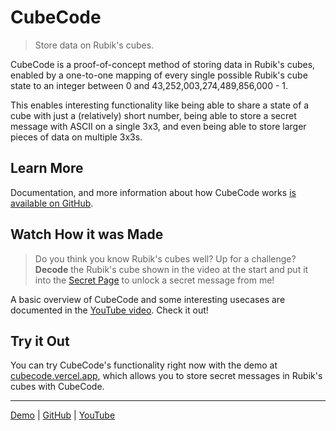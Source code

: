 # CubeCode

> Store data on Rubik's cubes.

CubeCode is a proof-of-concept method of storing data in Rubik's cubes, enabled by a one-to-one mapping of every single possible Rubik's cube state to an integer between 0 and 43,252,003,274,489,856,000 - 1.

This enables interesting functionality like being able to share a state of a cube with just a (relatively) short number, being able to store a secret message with ASCII on a single 3x3, and even being able to store larger pieces of data on multiple 3x3s.

## Learn More

Documentation, and more information about how CubeCode works [is available on GitHub](https://github.com/evanzhoudev/cubecode).

## Watch How it was Made

> Do you think you know Rubik's cubes well? Up for a challenge? **Decode** the Rubik's cube shown in the video at the start and put it into the [Secret Page](https://cubecode.vercel.app/secret) to unlock a secret message from me!

A basic overview of CubeCode and some interesting usecases are documented in the [YouTube video](https://www.youtube.com/watch?v=l9ZStTs914k). Check it out!

## Try it Out

You can try CubeCode's functionality right now with the demo at [cubecode.vercel.app](https://cubecode.vercel.app), which allows you to store secret messages in Rubik's cubes with CubeCode.

---

[Demo](https://cubecode.vercel.app) | [GitHub](https://github.com/evanzhoudev/cubecode) | [YouTube](https://www.youtube.com/watch?v=l9ZStTs914k)